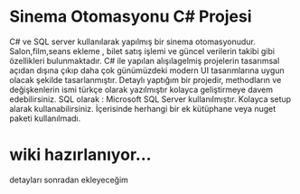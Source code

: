 # Sinema Otomasyonu C# Projesi
C# ve SQL server kullanılarak yapılmış bir sinema otomasyonudur.
Salon,film,seans ekleme , bilet satış işlemi ve güncel verilerin takibi gibi özellikleri bulunmaktadır.
C# ile yapılan alışılagelmiş projelerin tasarımsal açıdan dışına çıkıp daha çok günümüzdeki modern UI tasarımlarına uygun olacak şekilde tasarlanmıştır.
Detaylı yaptığım bir projedir, methodların ve değişkenlerin ismi türkçe olarak yazılmıştır  kolayca geliştirmeye davem edebilirsiniz.
SQL olarak : Microsoft SQL Server kullanılmıştır. Kolayca setup alarak kullanabilirsiniz. İçerisinde herhangi bir ek kütüphane veya nuget paketi kullanılmadı.

# wiki hazırlanıyor...
 detayları sonradan ekleyeceğim

